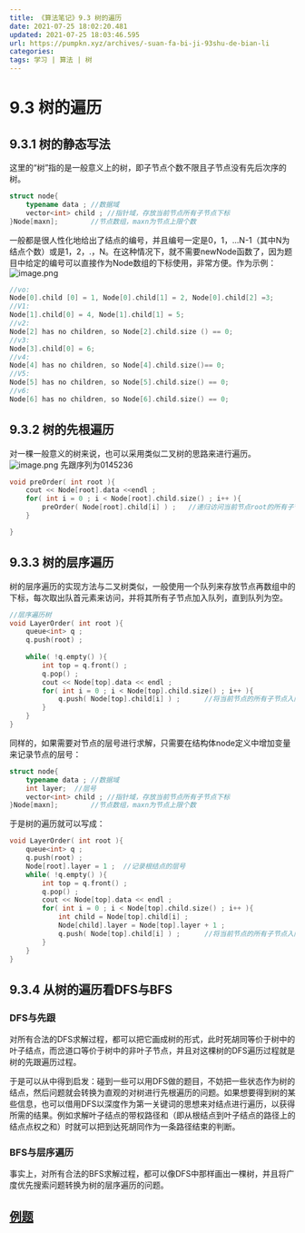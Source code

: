 ```yaml
---
title: 《算法笔记》9.3 树的遍历
date: 2021-07-25 18:02:20.481
updated: 2021-07-25 18:03:46.595
url: https://pumpkn.xyz/archives/-suan-fa-bi-ji-93shu-de-bian-li
categories: 
tags: 学习 | 算法 | 树
---
```


# 9.3 树的遍历
## 9.3.1 树的静态写法
这里的“树”指的是一般意义上的树，即子节点个数不限且子节点没有先后次序的树。

```c++
struct node{
    typename data ; //数据域
    vector<int> child ; //指针域，存放当前节点所有子节点下标
}Node[maxn];        //节点数组，maxn为节点上限个数
```

一般都是很人性化地给出了结点的编号，并且编号一定是0，1，...N-1（其中N为结点个数）或是1，2，.，N。在这种情况下，就不需要newNode函数了，因为题目中给定的编号可以直接作为Node数组的下标使用，非常方便。作为示例：
![image.png](https://pumpkn.xyz/upload/2021/07/image-df9e836394a54a14be105c617779a884.png)


```c++
//vo: 
Node[0].child [0] = 1, Node[0].child[1] = 2, Node[0].child[2] =3; 
//V1: 
Node[1].child[0] = 4, Node[1].child[1] = 5; 
//v2: 
Node[2] has no children, so Node[2].child.size () == 0; 
//v3: 
Node[3].child[0] = 6; 
//v4: 
Node[4] has no children, so Node[4].child.size()== 0; 
//V5: 
Node[5] has no children, so Node[5].child.size() == 0; 
//v6: 
Node[6] has no children, so Node[6].child.size() == 0;
```

## 9.3.2 树的先根遍历
对一棵一般意义的树来说，也可以采用类似二叉树的思路来进行遍历。
![image.png](https://pumpkn.xyz/upload/2021/07/image-df9e836394a54a14be105c617779a884.png)
先跟序列为0145236
```C++
void preOrder( int root ){
    cout << Node[root].data <<endl ;
    for( int i = 0 ; i < Node[root].child.size() ; i++ ){
        preOrder( Node[root].child[i] ) ;   //递归访问当前节点root的所有子节点
    }

}
```

## 9.3.3 树的层序遍历
树的层序遍历的实现方法与二叉树类似，一般使用一个队列来存放节点再数组中的下标，每次取出队首元素来访问，并将其所有子节点加入队列，直到队列为空。
```c++
//层序遍历树
void LayerOrder( int root ){
    queue<int> q ;
    q.push(root) ;
    
    while( !q.empty() ){
        int top = q.front() ;
        q.pop() ;
        cout << Node[top].data << endl ;
        for( int i = 0 ; i < Node[top].child.size() ; i++ ){
            q.push( Node[top].child[i] ) ;      //将当前节点的所有子节点入队
        }
    }
}

```

同样的，如果需要对节点的层号进行求解，只需要在结构体node定义中增加变量来记录节点的层号：
```c++
struct node{
    typename data ; //数据域
    int layer;  //层号
    vector<int> child ; //指针域，存放当前节点所有子节点下标
}Node[maxn];        //节点数组，maxn为节点上限个数
```

于是树的遍历就可以写成：
```c++
void LayerOrder( int root ){
    queue<int> q ;
    q.push(root) ;
    Node[root].layer = 1 ;  //记录根结点的层号
    while( !q.empty() ){
        int top = q.front() ;
        q.pop() ;
        cout << Node[top].data << endl ;
        for( int i = 0 ; i < Node[top].child.size() ; i++ ){
            int child = Node[top].child[i] ;
            Node[child].layer = Node[top].layer + 1 ;
            q.push( Node[top].child[i] ) ;      //将当前节点的所有子节点入队
        }
    }
}

```

## 9.3.4 从树的遍历看DFS与BFS

### DFS与先跟
对所有合法的DFS求解过程，都可以把它画成树的形式，此时死胡同等价于树中的叶子结点，而岔道口等价于树中的非叶子节点，并且对这棵树的DFS遍历过程就是树的先跟遍历过程。</br>

于是可以从中得到启发：碰到一些可以用DFS做的题目，不妨把一些状态作为树的结点，然后问题就会转换为直观的对树进行先根遍历的问题。如果想要得到树的某些信息，也可以借用DFS以深度作为第一关键词的思想来对结点进行遍历，以获得所需的结果。例如求解叶子结点的带权路径和（即从根结点到叶子结点的路径上的结点点权之和）时就可以把到达死胡同作为一条路径结束的判断。

### BFS与层序遍历
事实上，对所有合法的BFS求解过程，都可以像DFS中那样画出一棵树，并且将广度优先搜索问题转换为树的层序遍历的问题。

## [例题](https://pumpkn.xyz/archives/pata1053pathofequalweight)

